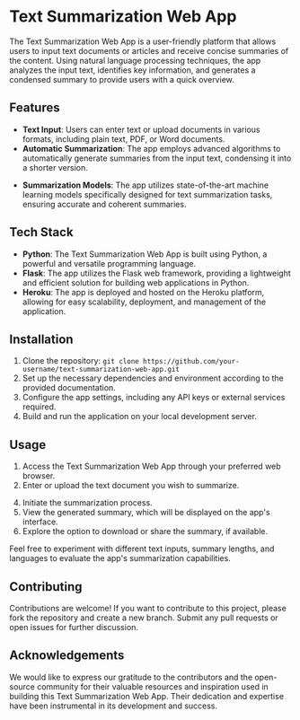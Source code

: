 # Text Summarization Web App

The Text Summarization Web App is a user-friendly platform that allows users to input text documents or articles and receive concise summaries of the content. Using natural language processing techniques, the app analyzes the input text, identifies key information, and generates a condensed summary to provide users with a quick overview.

## Features

- **Text Input**: Users can enter text or upload documents in various formats, including plain text, PDF, or Word documents.
- **Automatic Summarization**: The app employs advanced algorithms to automatically generate summaries from the input text, condensing it into a shorter version.
<!-- - **Summary Length Control**: Users have the ability to adjust the desired length of the summary, allowing them to obtain more detailed or brief summaries according to their preference.
- **Multi-Language Support**: The app supports multiple languages, enabling users to summarize text in different languages. -->
- **Summarization Models**: The app utilizes state-of-the-art machine learning models specifically designed for text summarization tasks, ensuring accurate and coherent summaries.

## Tech Stack

- **Python**: The Text Summarization Web App is built using Python, a powerful and versatile programming language.
- **Flask**: The app utilizes the Flask web framework, providing a lightweight and efficient solution for building web applications in Python.
- **Heroku**: The app is deployed and hosted on the Heroku platform, allowing for easy scalability, deployment, and management of the application.

## Installation

1. Clone the repository: `git clone https://github.com/your-username/text-summarization-web-app.git`
2. Set up the necessary dependencies and environment according to the provided documentation.
3. Configure the app settings, including any API keys or external services required.
4. Build and run the application on your local development server.

## Usage

1. Access the Text Summarization Web App through your preferred web browser.
2. Enter or upload the text document you wish to summarize.
<!-- 3. Specify the desired length or level of detail for the summary. -->
4. Initiate the summarization process.
5. View the generated summary, which will be displayed on the app's interface.
6. Explore the option to download or share the summary, if available.

Feel free to experiment with different text inputs, summary lengths, and languages to evaluate the app's summarization capabilities.

## Contributing

Contributions are welcome! If you want to contribute to this project, please fork the repository and create a new branch. Submit any pull requests or open issues for further discussion.

<!-- ## License

This project is licensed under the [MIT License](LICENSE). You are free to use, modify, and distribute this code for personal or commercial purposes. -->

## Acknowledgements

We would like to express our gratitude to the contributors and the open-source community for their valuable resources and inspiration used in building this Text Summarization Web App. Their dedication and expertise have been instrumental in its development and success.

